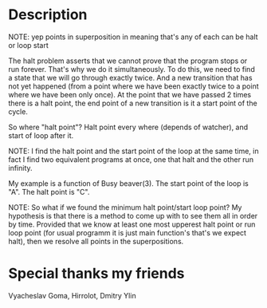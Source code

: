 # Description 

NOTE: yep points in superposition in meaning that's any of each can be halt or loop start

The halt problem asserts that we cannot prove that the program stops or run forever. That's why we do it simultaneously. To do this, we need to find a state that we will go through exactly twice. And a new transition that has not yet happened (from a point where we have been exactly twice to a point where we have been only once). At the point that we have passed 2 times there is a halt point, the end point of a new transition is it a start point of the cycle.

So where "halt point"? Halt point every where (depends of watcher), and start of loop after it.

NOTE: I find the halt point and the start point of the loop at the same time, in fact I find two equivalent programs at once, one that halt and the other run infinity.

My example is a function of Busy beaver(3). The start point of the loop is "A". The halt point is "C".

NOTE: So what if we found the minimum halt point/start loop point? My hypothesis is that there is a method to come up with to see them all in order by time. Provided that we know at least one most upperest halt point or run loop point (for usual programm it is just main function's that's we expect halt), then we resolve all points in the superpositions.

# Special thanks my friends
Vyacheslav Goma, Hirrolot, Dmitry Ylin